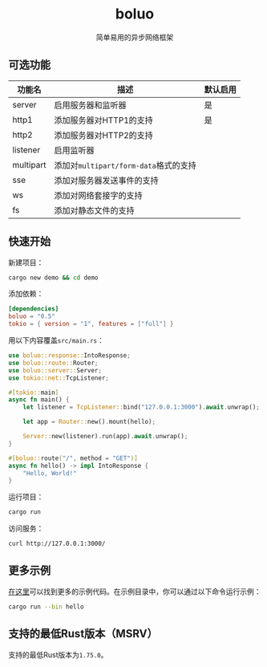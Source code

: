 <h1 align="center">
    boluo
</h1>

<p align="center">
    简单易用的异步网络框架
</p>

## 可选功能

| 功能名    | 描述                                  | 默认启用 |
| --------- | ------------------------------------- | -------- |
| server    | 启用服务器和监听器                    | 是       |
| http1     | 添加服务器对HTTP1的支持               | 是       |
| http2     | 添加服务器对HTTP2的支持               |          |
| listener  | 启用监听器                            |          |
| multipart | 添加对`multipart/form-data`格式的支持 |          |
| sse       | 添加对服务器发送事件的支持            |          |
| ws        | 添加对网络套接字的支持                |          |
| fs        | 添加对静态文件的支持                  |          |

## 快速开始

新建项目：

```bash
cargo new demo && cd demo
```

添加依赖：

```toml
[dependencies]
boluo = "0.5"
tokio = { version = "1", features = ["full"] }
```

用以下内容覆盖`src/main.rs`：

```rust
use boluo::response::IntoResponse;
use boluo::route::Router;
use boluo::server::Server;
use tokio::net::TcpListener;

#[tokio::main]
async fn main() {
    let listener = TcpListener::bind("127.0.0.1:3000").await.unwrap();

    let app = Router::new().mount(hello);

    Server::new(listener).run(app).await.unwrap();
}

#[boluo::route("/", method = "GET")]
async fn hello() -> impl IntoResponse {
    "Hello, World!"
}
```

运行项目：

```bash
cargo run
```

访问服务：

```bash
curl http://127.0.0.1:3000/
```

## 更多示例

[在这里](../examples/)可以找到更多的示例代码。在示例目录中，你可以通过以下命令运行示例：

```bash
cargo run --bin hello
```

## 支持的最低Rust版本（MSRV）

支持的最低Rust版本为`1.75.0`。
